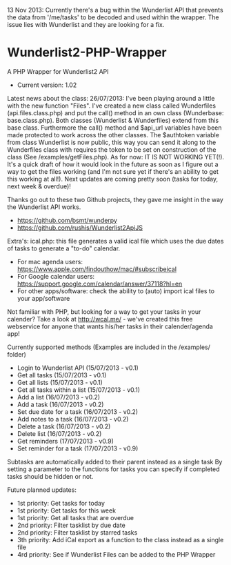 
13 Nov 2013: Currently there's a bug within the Wunderlist API that prevents the data from '/me/tasks' to be decoded and used within the wrapper. The issue lies with Wunderlist and they are looking for a fix.


Wunderlist2-PHP-Wrapper
=======================

A PHP Wrapper for Wunderlist2 API
- Current version: 1.02

Latest news about the class:
26/07/2013: I've been playing around a little with the new function "Files". I've created a new class called Wunderfiles (api.files.class.php) and put the call() method in an own class (Wunderbase: base.class.php). Both classes (Wunderlist & Wunderfiles) extend from this base class. Furthermore the call() method and $api_url variables have been made protected to work across the other classes. The $authtoken variable from class Wunderlist is now public, this way you can send it along to the Wunderfiles class with requires the token to be set on construction of the class (See /examples/getFiles.php). As for now: IT IS NOT WORKING YET(!). It's a quick draft of how it would look in the future as soon as I figure out a way to get the files working (and I'm not sure yet if there's an ability to get this working at all!). Next updates are coming pretty soon (tasks for today, next week & overdue)! 

Thanks go out to these two Github projects, they gave me insight in the way the Wunderlist API works.
- https://github.com/bsmt/wunderpy
- https://github.com/rushis/Wunderlist2ApiJS

Extra's:
ical.php: this file generates a valid ical file which uses the due dates of tasks to generate a "to-do" calendar. 
- For mac agenda users: https://www.apple.com/findouthow/mac/#subscribeical
- For Google calendar users: https://support.google.com/calendar/answer/37118?hl=en
- For other apps/software: check the ability to (auto) import ical files to your app/software

Not familiar with PHP, but looking for a way to get your tasks in your calender? Take a look at http://wcal.me/ - we've created this free webservice for anyone that wants his/her tasks in their calender/agenda app!

Currently supported methods (Examples are included in the /examples/ folder)

- Login to Wunderlist API (15/07/2013 - v0.1)
- Get all tasks (15/07/2013 - v0.1)
- Get all lists (15/07/2013 - v0.1)
- Get all tasks within a list (15/07/2013 - v0.1)
- Add a list (16/07/2013 - v0.2)
- Add a task (16/07/2013 - v0.2)
- Set due date for a task (16/07/2013 - v0.2)
- Add notes to a task (16/07/2013 - v0.2)
- Delete a task (16/07/2013 - v0.2)
- Delete list (16/07/2013 - v0.2)
- Get reminders (17/07/2013 - v0.9)
- Set reminder for a task (17/07/2013 - v0.9)

Subtasks are automatically added to their parent instead as a single task
By setting a parameter to the functions for tasks you can specify if completed tasks should be hidden or not.

Future planned updates:
- 1st priority: Get tasks for today
- 1st priority: Get tasks for this week
- 1st priority: Get all tasks that are overdue
- 2nd priority: Filter tasklist by due date
- 2nd priority: Filter tasklist by starred tasks
- 3th priority: Add iCal export as a function to the class instead as a single file
- 4rd priority: See if Wunderlist Files can be added to the PHP Wrapper

